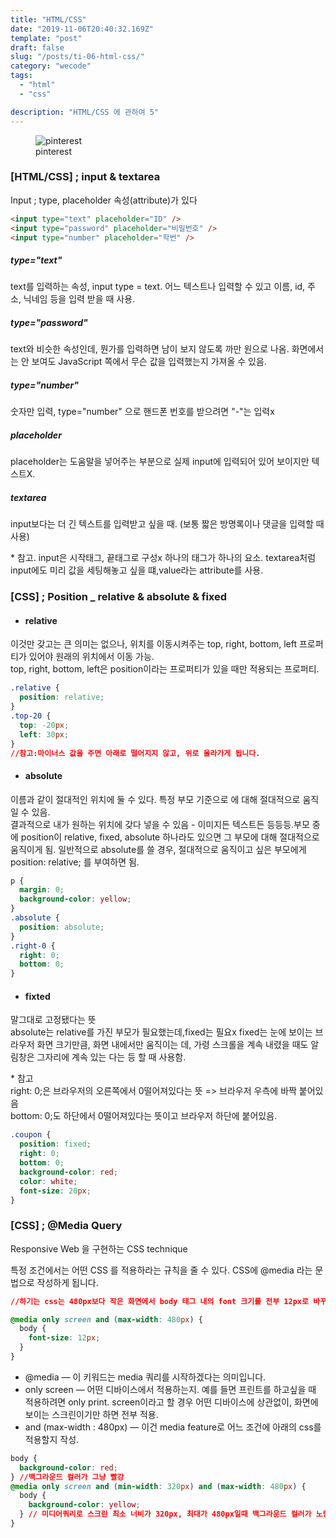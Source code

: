 ```yaml
---
title: "HTML/CSS"
date: "2019-11-06T20:40:32.169Z"
template: "post"
draft: false
slug: "/posts/ti-06-html-css/"
category: "wecode"
tags:
  - "html"
  - "css"

description: "HTML/CSS 에 관하여 5"
---
```


<figure>
<img src="/media/191206-3.jpg" alt="pinterest">
<figcaption> pinterest </figcaption>
</figure>

### [HTML/CSS] ; input & textarea

Input ; type, placeholder 속성(attribute)가 있다

```html
<input type="text" placeholder="ID" />
<input type="password" placeholder="비밀번호" />
<input type="number" placeholder="학번" />
```

##### type="text"

text를 입력하는 속성, input type = text.
어느 텍스트나 입력할 수 있고 이름, id, 주소, 닉네임 등을 입력 받을 때 사용.

##### type="password"

text와 비슷한 속성인데, 뭔가를 입력하면 남이 보지 않도록 까만 원으로 나옴.
화면에서는 안 보여도 JavaScript 쪽에서 무슨 값을 입력했는지 가져올 수 있음.

##### type="number"

숫자만 입력, type="number" 으로 핸드폰 번호를 받으려면 "-"는 입력x

##### placeholder

placeholder는 도움말을 넣어주는 부분으로 실제 input에 입력되어 있어 보이지만 텍스트X.

##### textarea

input보다는 더 긴 텍스트를 입력받고 싶을 때. (보통 짧은 방명록이나 댓글을 입력할 때 사용)

\* 참고.
input은 시작태그, 끝태그로 구성x 하나의 태그가 하나의 요소.
textarea처럼 input에도 미리 값을 세팅해놓고 싶을 떄,value라는 attribute를 사용.

### [CSS] ; Position \_ relative & absolute & fixed

- #### relative </br>

이것만 갖고는 큰 의미는 없으나, 위치를 이동시켜주는 top, right, bottom, left 프로퍼티가 있어야 원래의 위치에서 이동 가능.</br>
top, right, bottom, left은 position이라는 프로퍼티가 있을 때만 적용되는 프로퍼티.

```css
.relative {
  position: relative;
}
.top-20 {
  top: -20px;
  left: 30px;
}
//참고:마이너스 값을 주면 아래로 떨어지지 않고, 위로 올라가게 됩니다.
```

- #### absolute </br>

이름과 같이 절대적인 위치에 둘 수 있다.
특정 부모 기준으로 에 대해 절대적으로 움직일 수 있음. </br>결과적으로 내가 원하는 위치에 갖다 넣을 수 있음 - 이미지든 텍스트든 등등등.부모 중에 position이 relative, fixed, absolute 하나라도 있으면 그 부모에 대해 절대적으로 움직이게 됨.
일반적으로 absolute를 쓸 경우, 절대적으로 움직이고 싶은 부모에게 position: relative; 를 부여하면 됨.

```css
p {
  margin: 0;
  background-color: yellow;
}
.absolute {
  position: absolute;
}
.right-0 {
  right: 0;
  bottom: 0;
}
```

- #### fixted </br>

말그대로 고정됐다는 뜻</br>
absolute는 relative를 가진 부모가 필요했는데,fixed는 필요x
fixed는 눈에 보이는 브라우저 화면 크기만큼, 화면 내에서만 움직이는 데, 가령 스크롤을 계속 내렸을 때도 알림창은 그자리에 계속 있는 다는 등 할 때 사용함.

\* 참고 </br>
right: 0;은 브라우저의 오른쪽에서 0떨어져있다는 뜻 => 브라우저 우측에 바짝 붙어있음</br>
bottom: 0;도 하단에서 0떨어져있다는 뜻이고 브라우저 하단에 붙어있음.

```css
.coupon {
  position: fixed;
  right: 0;
  bottom: 0;
  background-color: red;
  color: white;
  font-size: 20px;
}
```

### [CSS] ; @Media Query

Responsive Web 을 구현하는 CSS technique </br>

특정 조건에서는 어떤 CSS 를 적용하라는 규칙을 줄 수 있다. CSS에 @media 라는 문법으로 작성하게 됩니다.

```css
//하기는 css는 480px보다 작은 화면에서 body 태그 내의 font 크기를 전부 12px로 바꾸는 것

@media only screen and (max-width: 480px) {
  body {
    font-size: 12px;
  }
}
```

- @media — 이 키워드는 media 쿼리를 시작하겠다는 의미입니다.
- only screen — 어떤 디바이스에서 적용하는지.
  예를 들면 프린트를 하고싶을 때 적용하려면 only print.
  screen이라고 할 경우 어떤 디바이스에 상관없이, 화면에 보이는 스크린이기만 하면 전부 적용.
- and (max-width : 480px) — 이건 media feature로 어느 조건에 아래의 css를 적용할지 작성.

```css
body {
  background-color: red;
} //백그라운드 컬러가 그냥 빨강
@media only screen and (min-width: 320px) and (max-width: 480px) {
  body {
    background-color: yellow;
  } // 미디어쿼리로 스크린 최소 너비가 320px, 최대가 480px일때 백그라운드 컬러가 노랑으로 바뀌게 됨.
}
```
